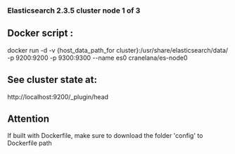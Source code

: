 ### Elasticsearch 2.3.5 cluster node 1 of 3

## Docker script :
docker run -d -v {host_data_path_for cluster}:/usr/share/elasticsearch/data/ -p 9200:9200 -p 9300:9300 --name es0 cranelana/es-node0

## See cluster state at:
http://localhost:9200/_plugin/head

## Attention 
If built with Dockerfile, make sure to download the folder 'config' to Dockerfile path
